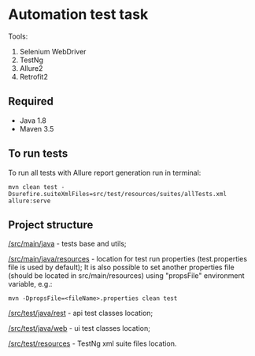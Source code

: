 # Automation test task
Tools:
1. Selenium WebDriver
2. TestNg
3. Allure2
4. Retrofit2

## Required
* Java 1.8
* Maven 3.5
## To run tests
To run all tests with Allure report generation run in terminal:
```shell script
mvn clean test -Dsurefire.suiteXmlFiles=src/test/resources/suites/allTests.xml allure:serve
```
## Project structure
[/src/main/java](/src/main/java) - tests base and utils;

[/src/main/java/resources](/src/main/resources) - location for test run properties (test.properties file is used by default);
It is also possible to set another properties file (should be located in src/main/resources) using "propsFile" environment variable, e.g.:
```shell script
mvn -DpropsFile=<fileName>.properties clean test
```

[/src/test/java/rest](/src/test/java/rest) - api test classes location;

[/src/test/java/web](/src/test/java/web) - ui test classes location;

[/src/test/resources](/src/test/resources) - TestNg xml suite files location.

